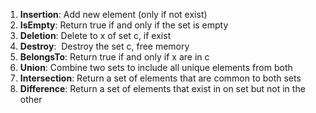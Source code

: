 1. **Insertion**: Add new element (only if not exist)
2. **IsEmpty**: Return true if and only if the set is empty
3. **Deletion**: Delete to x of set c, if exist 
4. **Destroy**:  Destroy the set c, free memory
5. **BelongsTo**: Return true if and only if x are in c
6. **Union**: Combine two sets to include all unique elements from both
7. **Intersection**: Return a set of elements that are common to both sets
8. **Difference**: Return a set of elements that exist in on set but not in the other